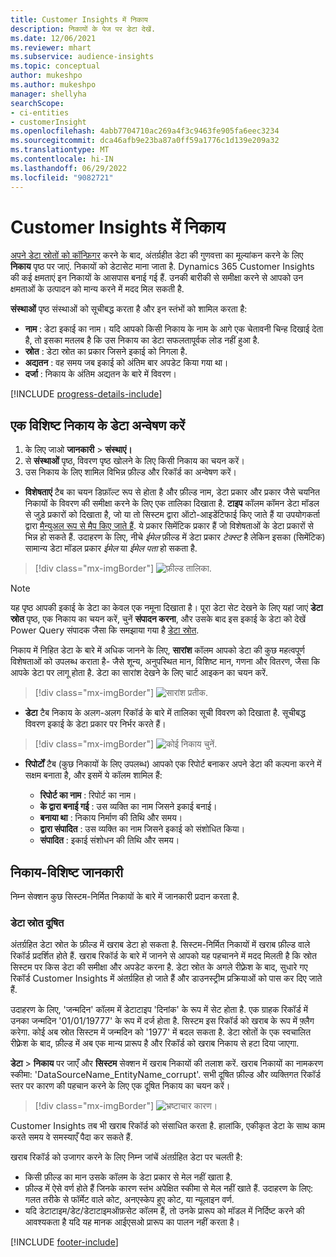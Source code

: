 ```yaml
---
title: Customer Insights में निकाय
description: निकायों के पेज पर डेटा देखें.
ms.date: 12/06/2021
ms.reviewer: mhart
ms.subservice: audience-insights
ms.topic: conceptual
author: mukeshpo
ms.author: mukeshpo
manager: shellyha
searchScope:
- ci-entities
- customerInsight
ms.openlocfilehash: 4abb7704710ac269a4f3c9463fe905fa6eec3234
ms.sourcegitcommit: dca46afb9e23ba87a0ff59a1776c1d139e209a32
ms.translationtype: MT
ms.contentlocale: hi-IN
ms.lasthandoff: 06/29/2022
ms.locfileid: "9082721"
---
```

# <a name="entities-in-customer-insights"></a>Customer Insights में निकाय

[अपने डेटा स्रोतों को कॉन्फ़िगर](data-sources.md) करने के बाद, अंतर्ग्रहीत डेटा की गुणवत्ता का मूल्यांकन करने के लिए **निकाय** पृष्ठ पर जाएं. निकायों को डेटासेट माना जाता है. Dynamics 365 Customer Insights की कई क्षमताएं इन निकायों के आसपास बनाई गई हैं. उनकी बारीकी से समीक्षा करने से आपको उन क्षमताओं के उत्पादन को मान्य करने में मदद मिल सकती है.

**संस्थाओं** पृष्ठ संस्थाओं को सूचीबद्ध करता है और इन स्तंभों को शामिल करता है:

- **नाम** : डेटा इकाई का नाम। यदि आपको किसी निकाय के नाम के आगे एक चेतावनी चिन्ह दिखाई देता है, तो इसका मतलब है कि उस निकाय का डेटा सफलतापूर्वक लोड नहीं हुआ है.
- **स्रोत** : डेटा स्रोत का प्रकार जिसने इकाई को निगला है.
- **अद्यतन** : वह समय जब इकाई को अंतिम बार अपडेट किया गया था।
- **दर्जा** : निकाय के अंतिम अद्यतन के बारे में विवरण।

[!INCLUDE [progress-details-include](includes/progress-details-pane.md)]

## <a name="explore-a-specific-entitys-data"></a>एक विशिष्ट निकाय के डेटा अन्वेषण करें

1. के लिए जाओ **जानकारी** > **संस्थाएं।**
1. से **संस्थाओं** पृष्ठ, विवरण पृष्ठ खोलने के लिए किसी निकाय का चयन करें।  
1. उस निकाय के लिए शामिल विभिन्न फ़ील्ड और रिकॉर्ड का अन्वेषण करें।

- **विशेषताएं** टैब का चयन डिफ़ॉल्ट रूप से होता है और फ़ील्ड नाम, डेटा प्रकार और प्रकार जैसे चयनित निकायों के विवरण की समीक्षा करने के लिए एक तालिका दिखाता है. **टाइप** कॉलम कॉमन डेटा मॉडल से जुड़े प्रकारों को दिखाता है, जो या तो सिस्टम द्वारा ऑटो-आइडेंटिफाई किए जाते हैं या उपयोगकर्ता द्वारा [मैन्युअल रूप से मैप किए जाते हैं](map-entities.md). ये प्रकार सिमेंटिक प्रकार हैं जो विशेषताओं के डेटा प्रकारों से भिन्न हो सकते हैं. उदाहरण के लिए, नीचे *ईमेल* फ़ील्ड में डेटा प्रकार *टेक्स्ट* है लेकिन इसका (सिमेंटिक) सामान्य डेटा मॉडल प्रकार *ईमेल* या *ईमेल पता* हो सकता है.

> [!div class="mx-imgBorder"]
> ![फ़ील्ड तालिका.](media/data-manager-entities-fields.PNG "फ़ील्ड तालिका")

> [!NOTE]
> यह पृष्ठ आपकी इकाई के डेटा का केवल एक नमूना दिखाता है। पूरा डेटा सेट देखने के लिए यहां जाएं **डेटा स्रोत** पृष्ठ, एक निकाय का चयन करें, चुनें **संपादन करना**, और उसके बाद इस इकाई के डेटा को देखें Power Query संपादक जैसा कि समझाया गया है [डेटा स्रोत](data-sources.md).

निकाय में निहित डेटा के बारे में अधिक जानने के लिए, **सारांश** कॉलम आपको डेटा की कुछ महत्वपूर्ण विशेषताओं को उपलब्ध कराता है- जैसे शून्य, अनुपस्थित मान, विशिष्ट मान, गणना और वितरण, जैसा कि आपके डेटा पर लागू होता है. डेटा का सारांश देखने के लिए चार्ट आइकन का चयन करें.

> [!div class="mx-imgBorder"]
> ![सारांश प्रतीक.](media/data-manager-entities-summary.png "डेटा सारांश तालिका")

- **डेटा** टैब निकाय के अलग-अलग रिकॉर्ड के बारे में तालिका सूची विवरण को दिखाता है. सूचीबद्ध विवरण इकाई के डेटा प्रकार पर निर्भर करते हैं।

> [!div class="mx-imgBorder"]
> ![कोई निकाय चुनें.](media/data-manager-entities-data.png "निकाय चुनें")

- **रिपोर्टों** टैब (कुछ निकायों के लिए उपलब्ध) आपको एक रिपोर्ट बनाकर अपने डेटा की कल्पना करने में सक्षम बनाता है, और इसमें ये कॉलम शामिल हैं:

  - **रिपोर्ट का नाम** : रिपोर्ट का नाम।
  - **के द्वारा बनाई गई** : उस व्यक्ति का नाम जिसने इकाई बनाई।
  - **बनाया था** : निकाय निर्माण की तिथि और समय।
  - **द्वारा संपादित** : उस व्यक्ति का नाम जिसने इकाई को संशोधित किया।
  - **संपादित** : इकाई संशोधन की तिथि और समय। 

## <a name="entity-specific-information"></a>निकाय-विशिष्ट जानकारी

निम्न सेक्शन कुछ सिस्टम-निर्मित निकायों के बारे में जानकारी प्रदान करता है.

### <a name="corrupted-data-sources"></a>डेटा स्रोत दूषित

अंतर्ग्रहित डेटा स्रोत के फ़ील्ड में खराब डेटा हो सकता है. सिस्टम-निर्मित निकायों में खराब फ़ील्ड वाले रिकॉर्ड प्रदर्शित होते हैं. खराब रिकॉर्ड के बारे में जानने से आपको यह पहचानने में मदद मिलती है कि स्रोत सिस्टम पर किस डेटा की समीक्षा और अपडेट करना है. डेटा स्रोत के अगले रीफ़्रेश के बाद, सुधारे गए रिकॉर्ड Customer Insights में अंतर्ग्रहित हो जाते हैं और डाउनस्ट्रीम प्रक्रियाओं को पास कर दिए जाते हैं. 

उदाहरण के लिए, 'जन्मदिन' कॉलम में डेटाटाइप 'दिनांक' के रूप में सेट होता है. एक ग्राहक रिकॉर्ड में उनका जन्मदिन '01/01/19777' के रूप में दर्ज होता है. सिस्टम इस रिकॉर्ड को खराब के रूप में फ़्लैग करेगा. कोई अब स्रोत सिस्टम में जन्मदिन को '1977' में बदल सकता है. डेटा स्रोतों के एक स्वचालित रीफ़्रेश के बाद, फ़ील्ड में अब एक मान्य प्रारूप है और रिकॉर्ड को खराब निकाय से हटा दिया जाएगा. 

**डेटा** > **निकाय** पर जाएँ और **सिस्टम** सेक्शन में खराब निकायों की तलाश करें. खराब निकायों का नामकरण स्कीमा: 'DataSourceName_EntityName_corrupt'. सभी दूषित फ़ील्ड और व्यक्तिगत रिकॉर्ड स्तर पर कारण की पहचान करने के लिए एक दूषित निकाय का चयन करें।
> [!div class="mx-imgBorder"]
> ![भ्रष्टाचार कारण।](media/corruption-reason.png "भ्रष्टाचार का कारण")

Customer Insights तब भी खराब रिकॉर्ड को संसाधित करता है. हालांकि, एकीकृत डेटा के साथ काम करते समय वे समस्याएँ पैदा कर सकते हैं.

खराब रिकॉर्ड को उजागर करने के लिए निम्न जांचें अंतर्ग्रहित डेटा पर चलती है: 

- किसी फ़ील्ड का मान उसके कॉलम के डेटा प्रकार से मेल नहीं खाता है.
- फ़ील्ड में ऐसे वर्ण होते हैं जिनके कारण स्तंभ अपेक्षित स्कीमा से मेल नहीं खाते हैं. उदाहरण के लिए: गलत तरीके से फॉर्मेट वाले कोट, अनएस्केप हुए कोट, या न्यूलाइन वर्ण.
- यदि डेटाटाइम/डेट/डेटाटाइमऑफ़सेट कॉलम हैं, तो उनके प्रारूप को मॉडल में निर्दिष्ट करने की आवश्यकता है यदि यह मानक आईएसओ प्रारूप का पालन नहीं करता है।


[!INCLUDE [footer-include](includes/footer-banner.md)]
